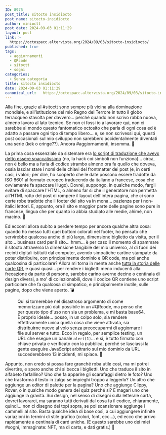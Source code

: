 ```yaml
---
ID: 8975
post_title: sitocto insidiocto
post_name: sitocto-insidiocto
author: minioctt
post_date: 2024-09-03 01:11:29
layout: post
link: >
  https://octospacc.altervista.org/2024/09/03/sitocto-insidiocto/
published: true
tags:
  - aggiornamenti
  - QRcode
  - sitoctt
  - sogni
categories:
  - Senza categoria
title: sitocto insidiocto
date: 2024-09-03 01:11:29
canonical_url:   https://octospacc.altervista.org/2024/09/03/sitocto-insidiocto/
---
```

<!-- wp:paragraph -->
<p>Alla fine, grazie al #sitoctt sono sempre più vicina alla dominazione mondiale, e all'istituzione del mio Regno del Terrore in tutto il globo terracqueo stavolta per davvero... perché quando non scrivo robba nuova, almeno lavoro al lato tecnico. Se non ci fossi io a lavorare qui, non ci sarebbe al mondo questo fantomatico octosito che parla di ogni cosa ed è adatto a passare ogni tipo di tempo libero... e, se non scrivessi qui, questi post occasionali sul mio sviluppo non sarebbero accidentalmente diventati una serie (kek o cringe??). Ancora #aggiornamenti, insomma. 🤗️</p>
<!-- /wp:paragraph -->

<!-- wp:paragraph -->
<p>La prima cosa essenziale da sistemare era <a href="2024/08/30/skibidi-sitoctt/">lo script di traduzione che avevo detto essere spaccatissimo</a> (no, la hack coi simboli non funziona)... circa, non è bello ma a furia di codice strambo almeno ora fa quello che doveva, ossia lasciar stare i nomi delle chiavi del frontmatter dei post (e, in certi casi, i valori; per dire, ho scoperto che le date possono essere tradotte da ISO 8601 al formato europeo traducendo da italiano a francese, cosa che ovviamente fa spaccare Hugo). Dovrei, suppongo, in qualche modo, fargli evitare di spaccare l'HTML, o almeno far si che il generatore non permetta all'HTML rotto del post di rompere il layout dell'intera pagina, che ci sono certe robe tradotte che il footer del sito va in mona... pazienza per i non-italici lettori. E, appunto, ora il sito e maggior parte delle pagine sono pure in francese, lingua che per quanto io abbia studiato alle medie, ahimè, non macino. 🤤️</p>
<!-- /wp:paragraph -->

<!-- wp:paragraph -->
<p>Ed eccomi allora subito a perdere tempo per ancora qualche altra cosa: quando ho messo tutti quei bottoni colorati nel footer, ho pensato che servirebbe qualcosa anche di più largo, dimensione biglietto da visita, per il sito... business card per il sito... hmm... è per caso il momento di spammare il sitocto attraverso la dimensione tangibile del mio universo, al di fuori dei recinti digitali istituiti dal computer, avendo simpatiche cartine stampate da poter distribuire, con principalmente dominio e QR code, ma poi anche qualcosina di particolare? Allora mi torna in mente anche <a href="https://sitoctt.octt.eu.org/it/miscellanea/Carte-QR/">tutta la storia delle carte QR</a>, e quasi quasi... per rendere i biglietti meno inducenti alla frecazione da parte di persone, sarebbe carino averne decine o centinaia di design diversi, a mo' di collezionabili, dove il codice QR contiene uno script particolare che fa qualcosa di simpatico, e principalmente inutile, sulle pagine, dopo che viene aperto. 💣️</p>
<!-- /wp:paragraph -->

<!-- wp:paragraph -->
<p></p>
<!-- /wp:paragraph -->

<!-- wp:image {"id":8976,"sizeSlug":"full","linkDestination":"none"} -->
<figure class="wp-block-image size-full"><img src="{{site.cdnurl}}/assets/uploads/2024/09/image.png" alt="" class="wp-image-8976"/><figcaption class="wp-element-caption">Qui si tornerebbe nel disastroso argomento di come memorizzare più dati possibile in un #QRcode, ma penso che per questo tipo d'uso non sia un problema, e mi basta base64. È proprio ideale... posso, in un colpo solo, sia rendere effettivamente unica quella cosa che viene attivata, sia distribuirne nuove al volo senza preoccuparmi di aggiornare i file sul server e tutto. Ecco in regalo, per semplice testing, un URL che esegue un banale <code>alert(1)</code>... e si, è tutto firmato con chiave privata e verificato con la pubblica, perché se lasciassi la gente eseguire JavaScript arbitrario sul mio dominio da URL succederebbero 13 incidenti, mi spiace. 👿️</figcaption></figure>
<!-- /wp:image -->

<!-- wp:paragraph -->
<p></p>
<!-- /wp:paragraph -->

<!-- wp:paragraph -->
<p>Appunto, non credo si possa fare granché roba utile così, ma mi potrei divertire, e spero anche chi si becca i biglietti. Uno che traduce il sito in alfabeto farfallino? Uno che fa apparire gli scarafaggi dietro le foto? Uno che trasforma il testo in zalgo se impieghi troppo a leggerlo? Un altro che aggiunge un editor di palette per la pagina? Uno che aggiunge Clippy, Rover, o in qualche modo genera dei quiz perché si? E magari uno che aggiunge la gravità. Sui design, nel senso di disegni sulla letterale carta, dovrei lavorarci, ma saranno tutti derivati dal cosa fa il codice, chiaramente, quindi... non ci disegno dei topi sopra, se poi scansionare aggiunge i cammelli al sito. Basta qualche idea di base così, a cui aggiungere infinite variazioni in termini di stile grafico (colori, font, ecc...), ed ecco che arrivo rapidamente a centinaia di card uniche. (E questo sarebbe uno dei miei #sogni, immaginate: NFT, ma di carta, e dati gratis.) 💫️</p>
<!-- /wp:paragraph -->